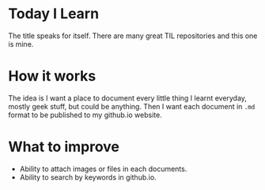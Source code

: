 # Today I Learn
The title speaks for itself. There are many great TIL repositories and this one is mine.

# How it works
The idea is I want a place to document every little thing I learnt everyday, mostly geek stuff, but could be anything. Then I want each document in `.md` format to be published to my github.io website.

# What to improve
- Ability to attach images or files in each documents.
- Ability to search by keywords in github.io.